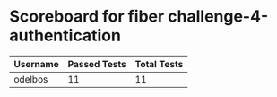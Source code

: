 # Scoreboard for fiber challenge-4-authentication

| Username   | Passed Tests | Total Tests |
|------------|--------------|-------------|
| odelbos | 11 | 11 |
